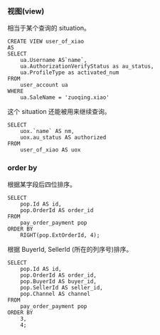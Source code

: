 ### 视图(view)

相当于某个查询的 situation。

```
CREATE VIEW user_of_xiao
AS
SELECT
    ua.Username AS`name`,
    ua.AuthorizationVerifyStatus as au_status,
    ua.ProfileType as activated_num
FROM
    user_account ua
WHERE
    ua.SaleName = 'zuoqing.xiao'
```

这个 situation 还能被用来继续查询。

```
SELECT
    uox.`name` AS nm,
    uox.au_status AS authorized
FROM
    user_of_xiao AS uox
```

### order by

根据某字段后四位排序。

```
SELECT
    pop.Id AS id,
    pop.OrderId AS order_id
FROM
    pay_order_payment pop
ORDER BY
    RIGHT(pop.ExtOrderId, 4);
```

根据 BuyerId, SellerId (所在的列序号)排序。

```
SELECT
    pop.Id AS id,
    pop.OrderId AS order_id,
    pop.BuyerId AS buyer_id,
    pop.SellerId AS seller_id,
    pop.Channel AS channel
FROM
    pay_order_payment pop
ORDER BY
    3,
    4;
```